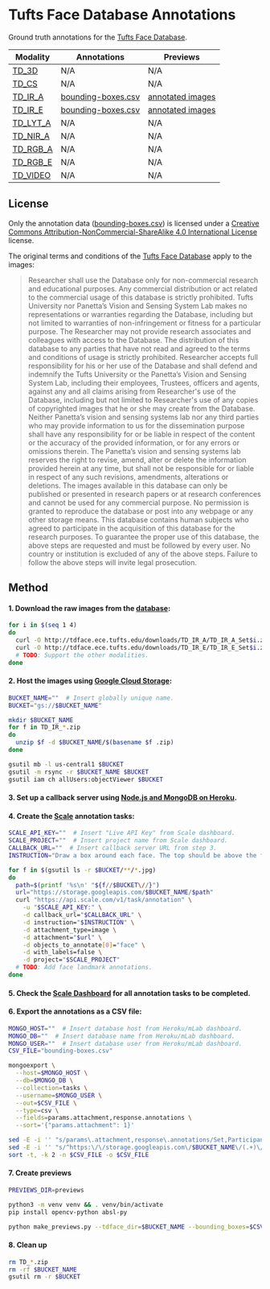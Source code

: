 # Tufts Face Database Annotations

Ground truth annotations for the [Tufts Face Database](https://github.com/kpvisionlab/Tufts-Face-Database).

| Modality | Annotations | Previews |
| --- | --- | --- |
| [TD_3D](http://tdface.ece.tufts.edu/downloads/TD_3D/) | N/A | N/A |
| [TD_CS](http://tdface.ece.tufts.edu/downloads/TD_CS/) | N/A | N/A |
| [TD_IR_A](http://tdface.ece.tufts.edu/downloads/TD_IR_A/) | [bounding-boxes.csv](bounding-boxes.csv) | [annotated images](previews) |
| [TD_IR_E](http://tdface.ece.tufts.edu/downloads/TD_IR_E/) | [bounding-boxes.csv](bounding-boxes.csv) | [annotated images](previews) |
| [TD_LYT_A](http://tdface.ece.tufts.edu/downloads/TD_LYT_A/) | N/A | N/A |
| [TD_NIR_A](http://tdface.ece.tufts.edu/downloads/TD_NIR_A/) | N/A | N/A |
| [TD_RGB_A](http://tdface.ece.tufts.edu/downloads/TD_RGB_A/) | N/A | N/A |
| [TD_RGB_E](http://tdface.ece.tufts.edu/downloads/TD_RGB_E/) | N/A | N/A |
| [TD_VIDEO](http://tdface.ece.tufts.edu/downloads/TD_VIDEO.zip) | N/A | N/A |

## License

Only the annotation data ([bounding-boxes.csv](bounding-boxes.csv)) is licensed under a [Creative Commons Attribution-NonCommercial-ShareAlike 4.0 International License](http://creativecommons.org/licenses/by-nc-sa/4.0/) license.

The original terms and conditions of the [Tufts Face Database](http://tdface.ece.tufts.edu/) apply to the images:

> Researcher shall use the Database only for non-commercial research and educational purposes. Any commercial distribution or act related to the commercial usage of this database is strictly prohibited. Tufts University nor Panetta’s Vision and Sensing System Lab makes no representations or warranties regarding the Database, including but not limited to warranties of non-infringement or fitness for a particular purpose. The Researcher may not provide research associates and colleagues with access to the Database. The distribution of this database to any parties that have not read and agreed to the terms and conditions of usage is strictly prohibited. Researcher accepts full responsibility for his or her use of the Database and shall defend and indemnify the Tufts University or the Panetta’s Vision and Sensing System Lab, including their employees, Trustees, officers and agents, against any and all claims arising from Researcher's use of the Database, including but not limited to Researcher's use of any copies of copyrighted images that he or she may create from the Database. Neither Panetta’s vision and sensing systems lab nor any third parties who may provide information to us for the dissemination purpose shall have any responsibility for or be liable in respect of the content or the accuracy of the provided information, or for any errors or omissions therein. The Panetta’s vision and sensing systems lab reserves the right to revise, amend, alter or delete the information provided herein at any time, but shall not be responsible for or liable in respect of any such revisions, amendments, alterations or deletions. The images available in this database can only be published or presented in research papers or at research conferences and cannot be used for any commercial purpose. No permission is granted to reproduce the database or post into any webpage or any other storage means. This database contains human subjects who agreed to participate in the acquisition of this database for the research purposes. To guarantee the proper use of this database, the above steps are requested and must be followed by every user. No country or institution is excluded of any of the above steps. Failure to follow the above steps will invite legal prosecution.

## Method

#### 1. Download the raw images from the [database](http://tdface.ece.tufts.edu/downloads/):
```bash
for i in $(seq 1 4)
do
  curl -O http://tdface.ece.tufts.edu/downloads/TD_IR_A/TD_IR_A_Set$i.zip
  curl -O http://tdface.ece.tufts.edu/downloads/TD_IR_E/TD_IR_E_Set$i.zip
  # TODO: Support the other modalities.
done
```

#### 2. Host the images using [Google Cloud Storage](https://cloud.google.com/storage):
```bash
BUCKET_NAME=""  # Insert globally unique name.
BUCKET="gs://$BUCKET_NAME"

mkdir $BUCKET_NAME
for f in TD_IR_*.zip
do
  unzip $f -d $BUCKET_NAME/$(basename $f .zip)
done

gsutil mb -l us-central1 $BUCKET
gsutil -m rsync -r $BUCKET_NAME $BUCKET
gsutil iam ch allUsers:objectViewer $BUCKET
```

#### 3. Set up a callback server using [Node.js and MongoDB on Heroku](https://github.com/scaleapi/sample-callback-server-node).

#### 4. Create the [Scale](https://scale.com) annotation tasks:
```bash
SCALE_API_KEY=""  # Insert "Live API Key" from Scale dashboard.
SCALE_PROJECT=""  # Insert project name from Scale dashboard.
CALLBACK_URL=""  # Insert callback server URL from step 3.
INSTRUCTION="Draw a box around each face. The top should be above the forehead. The bottom should be below the chin. The left and right should span the width of the face, ignoring ears."

for f in $(gsutil ls -r $BUCKET/**/*.jpg)
do
  path=$(printf '%s\n' "${f//$BUCKET\//}")
  url="https://storage.googleapis.com/$BUCKET_NAME/$path"
  curl "https://api.scale.com/v1/task/annotation" \
    -u "$SCALE_API_KEY:" \
    -d callback_url="$CALLBACK_URL" \
    -d instruction="$INSTRUCTION" \
    -d attachment_type=image \
    -d attachment="$url" \
    -d objects_to_annotate[0]="face" \
    -d with_labels=false \
    -d project="$SCALE_PROJECT"
  # TODO: Add face landmark annotations.
done
```

#### 5. Check the [Scale Dashboard](https://dashboard.scale.com) for all annotation tasks to be completed.

#### 6. Export the annotations as a CSV file:
```bash
MONGO_HOST=""  # Insert database host from Heroku/mLab dashboard.
MONGO_DB=""  # Insert database name from Heroku/mLab dashboard.
MONGO_USER=""  # Insert database user from Heroku/mLab dashboard.
CSV_FILE="bounding-boxes.csv"

mongoexport \
  --host=$MONGO_HOST \
  --db=$MONGO_DB \
  --collection=tasks \
  --username=$MONGO_USER \
  --out=$CSV_FILE \
  --type=csv \
  --fields=params.attachment,response.annotations \
  --sort='{"params.attachment": 1}'

sed -E -i '' "s/params\.attachment,response\.annotations/Set,Participant,File,Left,Top,Width,Height/" $CSV_FILE
sed -E -i '' "s/^https:\/\/storage.googleapis.com\/$BUCKET_NAME\/(.+)\/(.+)\/(.+),\"\[{.+\"\"top\"\":(.+),\"\"left\"\":(.+),\"\"label\"\":\"\"face\"\",\"\"height\"\":(.+),\"\"width\"\":(.+)}\]\"$/\1,\2,\3,\5,\4,\7,\6/" $CSV_FILE
sort -t, -k 2 -n $CSV_FILE -o $CSV_FILE
```

#### 7. Create previews
```bash
PREVIEWS_DIR=previews

python3 -m venv venv && . venv/bin/activate
pip install opencv-python absl-py

python make_previews.py --tdface_dir=$BUCKET_NAME --bounding_boxes=$CSV_FILE --previews_dir=$PREVIEWS_DIR
```

#### 8. Clean up
```bash
rm TD_*.zip
rm -rf $BUCKET_NAME
gsutil rm -r $BUCKET
```
